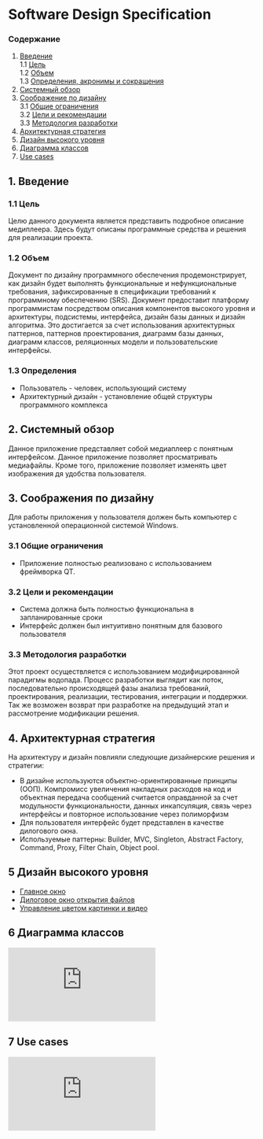 # Software Design Specification

### Содержание
1. [Введение](#1)<br>
1.1 [Цель](#1.1)<br>
1.2 [Объем](#1.2)<br>
1.3 [Определения, акронимы и сокращения](#1.3)<br>
2. [Системный обзор](#2)<br>
3. [Соображение по дизайну](#3)<br>
3.1 [Общие ограничения](#3.1)<br>
3.2 [Цели и рекомендации](#3.2)<br>
3.3 [Методология разработки](#3.3)<br>
4. [Архитектурная стратегия](#4)<br>
5. [Дизайн высокого уровня](#5)<br>
6. [Диаграмма классов](#6)<br>
7. [Use cases](#7)<br>




## 1. Введение <a name="1"></a>

### 1.1 Цель <a name="1.1"></a>
Целю данного документа является представить подробное описание медиплеера. Здесь будут описаны программные средства и решения для реализации проекта.

### 1.2 Объем <a name="1.2"></a>
Документ по дизайну программного обеспечения продемонстрирует, как дизайн будет выполнять функциональные и нефункциональные требования, зафиксированные в спецификации требований к программному обеспечению (SRS). Документ предоставит платформу программистам посредством описания компонентов высокого уровня и архитектуры, подсистемы, интерфейса, дизайн базы данных и дизайн алгоритма. Это достигается за счет использования архитектурных паттернов, паттернов проектирования, диаграмм базы данных, диаграмм классов, реляционных модели и пользовательские интерфейсы.

### 1.3 Определения <a name="1.3"></a>
* Пользователь - человек, использующий систему
* Архитектурный дизайн - установление общей структуры программного комплекса

## 2. Системный обзор <a name="2"></a>
Данное приложение представляет собой медиаплеер с понятным интерфейсом. Данное приложение позволяет просматривать медиафайлы. Кроме того, приложение позволяет изменять цвет изображения дя удобства пользователя.

## 3. Соображения по дизайну <a name="3"></a>
Для работы приложения у пользователя должен быть компьютер с установленной операционной системой Windows.

### 3.1 Общие ограничения <a name="3.1"></a>
* Приложение полностью реализовано с использованием фреймворка QT.

### 3.2 Цели и рекомендации <a name="3.2"></a>
* Система должна быть полностью функциональна в запланированные сроки
* Интерфейс должен был интуитивно понятным для базового пользователя

### 3.3 Методология разработки <a name="3.3"></a>
Этот проект осуществляется с использованием модифицированной парадигмы водопада. 
Процесс разработки выглядит как поток, последовательно происходящей фазы анализа требований, проектирования, реализации, тестирования, интеграции и поддержки. 
Так же возможен возврат при разработке на предыдущий этап и рассмотрение модификации решения.

## 4. Архитектурная стратегия <a name="4"></a>
На архитектуру и дизайн повлияли следующие дизайнерские решения и стратегии:
* В дизайне используются объектно-ориентированные принципы (ООП). Компромисс увеличения накладных расходов на код и объектная передача сообщений считается оправданной за счет модульности функциональности, данных инкапсуляция, связь через интерфейсы и повторное использование через полиморфизм
* Для пользователя интерфейс будет представлен в качестве дилогового окна.
* Используемые паттерны: Builder, MVC, Singleton, Abstract Factory, Command, Proxy, Filter Chain, Object pool.

## 5 Дизайн высокого уровня <a name="5"></a>
* [Главное окно](https://github.com/Stasko-Sergey-850504/MePlayer/blob/master/Mockups/main_window.jpg)
* [Дилоговое окно открытия файлов](https://github.com/Stasko-Sergey-850504/MePlayer/blob/master/Mockups/open_window.png)
* [Управление цветом картинки и видео](https://github.com/Stasko-Sergey-850504/MePlayer/blob/master/Mockups/colour_opts.jpg)

## 6 Диаграмма классов <a name="6"></a>
![Диаграмма классов](https://github.com/Stasko-Sergey-850504/MePlayer/blob/master/Diagrams/Class_diagram/class_diagram.md)

## 7 Use cases <a name="7"></a>
![use case](https://github.com/Stasko-Sergey-850504/MePlayer/blob/master/Diagrams/Use_case/Use_case.md)
